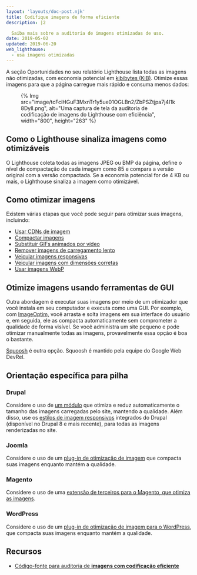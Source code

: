 ```yaml
---
layout: 'layouts/doc-post.njk'
title: Codifique imagens de forma eficiente
description: |2

  Saiba mais sobre a auditoria de imagens otimizadas de uso.
date: 2019-05-02
updated: 2019-06-20
web_lighthouse:
  - usa imagens otimizadas
---
```


A seção Oportunidades no seu relatório Lighthouse lista todas as imagens não otimizadas, com economia potencial em [kibibytes (KiB)](https://en.wikipedia.org/wiki/Kibibyte). Otimize essas imagens para que a página carregue mais rápido e consuma menos dados:

<figure>{% Img src="image/tcFciHGuF3MxnTr1y5ue01OGLBn2/ZbPSZtjpa7j4I1k8DylI.png", alt="Uma captura de tela da auditoria de codificação de imagens do Lighthouse com eficiência", width="800", height="263" %}</figure>

## Como o Lighthouse sinaliza imagens como otimizáveis

O Lighthouse coleta todas as imagens JPEG ou BMP da página, define o nível de compactação de cada imagem como 85 e compara a versão original com a versão compactada. Se a economia potencial for de 4 KB ou mais, o Lighthouse sinaliza a imagem como otimizável.

## Como otimizar imagens

Existem várias etapas que você pode seguir para otimizar suas imagens, incluindo:

- [Usar CDNs de imagem](https://web.dev/image-cdns/)
- [Compactar imagens](https://web.dev/use-imagemin-to-compress-images/)
- [Substituir GIFs animados por vídeo](https://web.dev/replace-gifs-with-videos/)
- [Remover imagens de carregamento lento](https://web.dev/use-lazysizes-to-lazyload-images/)
- [Veicular imagens responsivas](https://web.dev/serve-responsive-images/)
- [Veicular imagens com dimensões corretas](https://web.dev/serve-images-with-correct-dimensions/)
- [Usar imagens WebP](https://web.dev/serve-images-webp/)

## Otimize imagens usando ferramentas de GUI

Outra abordagem é executar suas imagens por meio de um otimizador que você instala em seu computador e executa como uma GUI. Por exemplo, com [ImageOptim,](https://imageoptim.com/mac) você arrasta e solta imagens em sua interface do usuário e, em seguida, ele as compacta automaticamente sem comprometer a qualidade de forma visível. Se você administra um site pequeno e pode otimizar manualmente todas as imagens, provavelmente essa opção é boa o bastante.

[Squoosh](https://squoosh.app/) é outra opção. Squoosh é mantido pela equipe do Google Web DevRel.

## Orientação específica para pilha

### Drupal

Considere o uso de [um módulo](https://www.drupal.org/project/project_module?f%5B0%5D=&f%5B1%5D=&f%5B2%5D=im_vid_3%3A123&f%5B3%5D=&f%5B4%5D=sm_field_project_type%3Afull&f%5B5%5D=&f%5B6%5D=&text=optimize+images&solrsort=iss_project_release_usage+desc&op=Search) que otimiza e reduz automaticamente o tamanho das imagens carregadas pelo site, mantendo a qualidade. Além disso, use os [estilos de imagem responsivos](https://www.drupal.org/docs/8/mobile-guide/responsive-images-in-drupal-8) integrados do Drupal (disponível no Drupal 8 e mais recente), para todas as imagens renderizadas no site.

### Joomla

Considere o uso de um [plug-in de otimização de imagem](https://extensions.joomla.org/instant-search/?jed_live%5Bquery%5D=performance) que compacta suas imagens enquanto mantém a qualidade.

### Magento

Considere o uso de uma [extensão de terceiros para o Magento, que otimiza as imagens](https://marketplace.magento.com/catalogsearch/result/?q=optimize%20image).

### WordPress

Considere o uso de um [plug-in de otimização de imagem para o WordPress](https://wordpress.org/plugins/search/optimize+images/), que compacta suas imagens enquanto mantém a qualidade.

## Recursos

- [Código-fonte para auditoria de **imagens com codificação eficiente**](https://github.com/GoogleChrome/lighthouse/blob/master/lighthouse-core/audits/byte-efficiency/uses-optimized-images.js)
